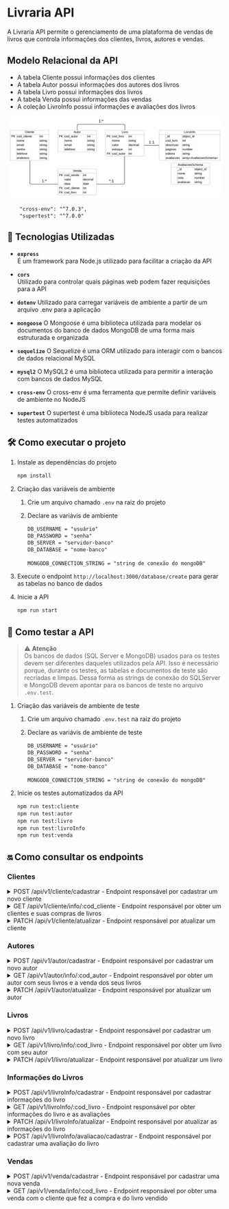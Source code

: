 # Livraria API

A Livraria API permite o gerenciamento de uma plataforma de vendas de livros que controla informações dos clientes, livros, autores e vendas.

## Modelo Relacional da API

-   A tabela Cliente possui informações dos clientes
-   A tabela Autor possui informações dos autores dos livros
-   A tabela Livro possui informações dos livros
-   A tabela Venda possui informações das vendas
-   A coleção LivroInfo possui informações e avaliações dos livros

![alt text](docs/der-livraria.png)

        "cross-env": "^7.0.3",
        "supertest": "^7.0.0"

## 🚀 Tecnologias Utilizadas

-   **`express`**  
    É um framework para Node.js utilizado para facilitar a criação da API

-   **`cors`**  
    Utilizado para controlar quais páginas web podem fazer requisições para a API

-   **`dotenv`**
    Utilizado para carregar variáveis de ambiente a partir de um arquivo .env para a aplicação

-   **`mongoose`**
    O Mongoose é uma biblioteca utilizada para modelar os documentos do banco de dados MongoDB de uma forma mais estruturada e organizada

-   **`sequelize`**
    O Sequelize é uma ORM utilizado para interagir com o bancos de dados relacional MySQL

-   **`mysql2`**
    O MySQL2 é uma biblioteca utilizada para permitir a interação com bancos de dados MySQL

-   **`cross-env`**
    O cross-env é uma ferramenta que permite definir variáveis de ambiente no NodeJS

-   **`supertest`**
    O supertest é uma biblioteca NodeJS usada para realizar testes automatizados

## 🛠️ Como executar o projeto

1. Instale as dependências do projeto

    ```sh
    npm install
    ```

2. Criação das variáveis de ambiente

    1. Crie um arquivo chamado `.env` na raiz do projeto
    2. Declare as variávis de ambiente

        ```
        DB_USERNAME = "usuário"
        DB_PASSWORD = "senha"
        DB_SERVER = "servidor-banco"
        DB_DATABASE = "nome-banco"

        MONGODB_CONNECTION_STRING = "string de conexão do mongoDB"
        ```

3. Execute o endpoint `http://localhost:3000/database/create` para gerar as tabelas no banco de dados

4. Inicie a API

    ```sh
    npm run start
    ```

## 🧪 Como testar a API

> ⚠️ **Atenção**  
> Os bancos de dados (SQL Server e MongoDB) usados para os testes devem ser diferentes daqueles utilizados pela API. Isso é necessário porque, durante os testes, as tabelas e documentos de teste são recriadas e limpas. Dessa forma as strings de conexão do SQLServer e MongoDB devem apontar para os bancos de teste no arquivo `.env.test`.

1. Criação das variáveis de ambiente de teste

    1. Crie um arquivo chamado `.env.test` na raiz do projeto
    2. Declare as variávis de ambiente de teste

        ```
        DB_USERNAME = "usuário"
        DB_PASSWORD = "senha"
        DB_SERVER = "servidor-banco"
        DB_DATABASE = "nome-banco"

        MONGODB_CONNECTION_STRING = "string de conexão do mongoDB"
        ```

2. Inicie os testes automatizados da API

    ```sh
    npm run test:cliente
    npm run test:autor
    npm run test:livro
    npm run test:livroInfo
    npm run test:venda
    ```

## 🔛 Como consultar os endpoints

### Clientes

<details>
  <summary>POST /api/v1/cliente/cadastrar - Endpoint responsável por cadastrar um novo cliente</summary>

#### **Parâmetros da Requisição**

| **Tipo** | **Parâmetro** | **Descrição**       | **Obrigatório** |
| -------- | ------------- | ------------------- | --------------- |
| body     | `nome`        | Nome do cliente     | Sim             |
| body     | `email`       | Email do cliente    | Sim             |
| body     | `senha`       | Senha do cliente    | Sim             |
| body     | `telefone`    | Telefone do cliente | Sim             |
| body     | `endereco`    | Endereço do cliente | Sim             |

#### **Respostas da Requisição**

| **Código** | **Status**  | **Descrição**                        |
| ---------- | ----------- | ------------------------------------ |
| 201        | Created     | O cliente foi cadastrado com sucesso |
| 400        | Bad Request | Houve um erro ao cadastrar o cliente |

#### **Resposta 201 do endpoint**

```json
{
    "cod_cliente": 1,
    "nome": "Rita Beatriz Isabella Caldeira",
    "email": "rita.beatriz@gmail.com",
    "telefone": "11992835763",
    "endereco": "Rua Doutor Carlos Ubaldino Bueno de Abreu N°694 - Osasco - Portal D'Oeste - SP",
    "createdAt": "2024-12-18T23:57:18.000Z",
    "updatedAt": "2024-12-18T23:57:18.000Z"
}
```

</details>

<details>
  <summary>GET /api/v1/cliente/info/:cod_cliente - Endpoint responsável por obter um clientes e suas compras de livros</summary>

#### **Parâmetros da Requisição**

| **Tipo**          | **Parâmetro** | **Descrição**     | **Obrigatório** |
| ----------------- | ------------- | ----------------- | --------------- |
| parâmetro de rota | `cod_cliente` | Código do cliente | Sim             |

#### **Respostas da Requisição**

| **Código** | **Status**  | **Descrição**                    |
| ---------- | ----------- | -------------------------------- |
| 200        | Ok          | O cliente foi obtido com sucesso |
| 400        | Bad Request | Houve um erro ao obter o cliente |

#### **Resposta 200 do endpoint**

```json
{
    "cod_cliente": 1,
    "nome": "Rita Beatriz Isabella Caldeira",
    "email": "rita.beatriz@gmail.com",
    "telefone": "11992835763",
    "endereco": "Rua Doutor Carlos Ubaldino Bueno de Abreu N°694 - Osasco - Portal D'Oeste - SP",
    "createdAt": "2024-12-19T00:11:19.000Z",
    "updatedAt": "2024-12-19T00:11:19.000Z",
    "vendas": [
        {
            "cod_venda": 1,
            "valor": "75.70",
            "data": "2024-12-19T00:11:33.000Z",
            "createdAt": "2024-12-19T00:11:33.000Z",
            "updatedAt": "2024-12-19T00:11:33.000Z",
            "livro": {
                "cod_livro": 1,
                "nome": "Lógica de Programação e Algoritmos com JavaScript",
                "valor": "75.70",
                "estoque": 15,
                "createdAt": "2024-12-19T00:11:29.000Z",
                "updatedAt": "2024-12-19T00:36:42.000Z",
                "cod_autor": 1
            }
        }
    ]
}
```

</details>

<details>
  <summary>PATCH /api/v1/cliente/atualizar - Endpoint responsável por atualizar um cliente</summary>

#### **Parâmetros da Requisição**

| **Tipo**          | **Parâmetro** | **Descrição**       | **Obrigatório** |
| ----------------- | ------------- | ------------------- | --------------- |
| parâmetro de rota | `cod_cliente` | Código do cliente   | Sim             |
| body              | `nome`        | Nome do cliente     | Não             |
| body              | `email`       | Email do cliente    | Não             |
| body              | `senha`       | Senha do cliente    | Não             |
| body              | `telefone`    | Telefone do cliente | Não             |
| body              | `endereco`    | Endereço do cliente | Não             |

#### **Respostas da Requisição**

| **Código** | **Status**  | **Descrição**                        |
| ---------- | ----------- | ------------------------------------ |
| 200        | Ok          | O cliente foi atualizado com sucesso |
| 400        | Bad Request | Houve um erro ao atualizar o cliente |

#### **Resposta 200 do endpoint**

```json
{
    "cod_cliente": 1,
    "nome": "Rita Beatriz Isabella Caldeira",
    "email": "rita.beatriz@gmail.com",
    "telefone": "11992835763",
    "endereco": "Rua Doutor Carlos Ubaldino Bueno de Abreu N°694 - Osasco - Portal D'Oeste - SP",
    "createdAt": "2024-12-18T23:57:18.000Z",
    "updatedAt": "2024-12-19T00:02:47.000Z"
}
```

</details>

### Autores

<details>
  <summary>POST /api/v1/autor/cadastrar - Endpoint responsável por cadastrar um novo autor</summary>

#### **Parâmetros da Requisição**

| **Tipo** | **Parâmetro** | **Descrição**     | **Obrigatório** |
| -------- | ------------- | ----------------- | --------------- |
| body     | `nome`        | Nome do autor     | Sim             |
| body     | `email`       | Email do autor    | Sim             |
| body     | `telefone`    | Telefone do autor | Sim             |

#### **Respostas da Requisição**

| **Código** | **Status**  | **Descrição**                      |
| ---------- | ----------- | ---------------------------------- |
| 201        | Created     | O autor foi cadastrado com sucesso |
| 400        | Bad Request | Houve um erro ao cadastrar o autor |

#### **Resposta 201 do endpoint**

```json
{
    "cod_autor": 1,
    "nome": "Edécio Fernando Iepsen",
    "email": "louise.laura@gmail.com",
    "telefone": "11981049839",
    "updatedAt": "2024-12-18T23:59:24.452Z",
    "createdAt": "2024-12-18T23:59:24.452Z"
}
```

</details>

<details>
  <summary>GET /api/v1/autor/info/:cod_autor - Endpoint responsável por obter um autor com seus livros e a venda dos seus livros</summary>

#### **Parâmetros da Requisição**

| **Tipo**          | **Parâmetro** | **Descrição**   | **Obrigatório** |
| ----------------- | ------------- | --------------- | --------------- |
| parâmetro de rota | `cod_autor`   | Código do autor | Sim             |

#### **Respostas da Requisição**

| **Código** | **Status**  | **Descrição**                  |
| ---------- | ----------- | ------------------------------ |
| 200        | Ok          | O autor foi obtido com sucesso |
| 400        | Bad Request | Houve um erro ao obter o autor |

#### **Resposta 200 do endpoint**

```json
{
    "cod_autor": 1,
    "nome": "Edécio Fernando Iepsen",
    "email": "louise.laura@gmail.com",
    "telefone": "11981049839",
    "createdAt": "2024-12-19T00:11:22.000Z",
    "updatedAt": "2024-12-19T00:11:22.000Z",
    "livros": [
        {
            "cod_livro": 1,
            "nome": "Lógica de Programação e Algoritmos com JavaScript",
            "valor": "75.70",
            "estoque": 14,
            "createdAt": "2024-12-19T00:11:29.000Z",
            "updatedAt": "2024-12-19T00:11:33.000Z",
            "vendas": [
                {
                    "cod_venda": 1,
                    "valor": "75.70",
                    "data": "2024-12-19T00:11:33.000Z",
                    "createdAt": "2024-12-19T00:11:33.000Z",
                    "updatedAt": "2024-12-19T00:11:33.000Z"
                }
            ]
        }
    ]
}
```

</details>

<details>
  <summary>PATCH /api/v1/autor/atualizar - Endpoint responsável por atualizar um autor</summary>

#### **Parâmetros da Requisição**

| **Tipo**          | **Parâmetro** | **Descrição**     | **Obrigatório** |
| ----------------- | ------------- | ----------------- | --------------- |
| parâmetro de rota | `cod_autor`   | Código do autor   | Sim             |
| body              | `nome`        | Nome do autor     | Não             |
| body              | `email`       | Email do autor    | Não             |
| body              | `telefone`    | Telefone do autor | Não             |

#### **Respostas da Requisição**

| **Código** | **Status**  | **Descrição**                      |
| ---------- | ----------- | ---------------------------------- |
| 200        | Ok          | O autor foi atualizado com sucesso |
| 400        | Bad Request | Houve um erro ao atualizar o autor |

#### **Resposta 200 do endpoint**

```json
{
    "cod_autor": 1,
    "nome": "Edécio Fernando Iepsen",
    "email": "louise.laura@gmail.com",
    "telefone": "11981049839",
    "createdAt": "2024-12-19T00:11:22.000Z",
    "updatedAt": "2024-12-19T00:26:58.000Z"
}
```

</details>

### Livros

<details>
  <summary>POST /api/v1/livro/cadastrar - Endpoint responsável por cadastrar um novo livro</summary>

#### **Parâmetros da Requisição**

| **Tipo** | **Parâmetro** | **Descrição**    | **Obrigatório** |
| -------- | ------------- | ---------------- | --------------- |
| body     | `nome`        | Nome do livro    | Sim             |
| body     | `valor`       | Valor do livro   | Sim             |
| body     | `estoque`     | Estoque do livro | Sim             |
| body     | `cod_autor`   | Código do autor  | Sim             |

#### **Respostas da Requisição**

| **Código** | **Status**  | **Descrição**                      |
| ---------- | ----------- | ---------------------------------- |
| 201        | Created     | O livro foi cadastrado com sucesso |
| 400        | Bad Request | Houve um erro ao cadastrar o livro |

#### **Resposta 201 do endpoint**

```json
{
    "cod_livro": 1,
    "nome": "Lógica de Programação e Algoritmos com JavaScript",
    "valor": 75.7,
    "estoque": 15,
    "cod_autor": 1,
    "updatedAt": "2024-12-19T00:11:29.100Z",
    "createdAt": "2024-12-19T00:11:29.100Z"
}
```

</details>

<details>
  <summary>GET /api/v1/livro/info/:cod_livro - Endpoint responsável por obter um livro com seu autor</summary>

#### **Parâmetros da Requisição**

| **Tipo**          | **Parâmetro** | **Descrição**   | **Obrigatório** |
| ----------------- | ------------- | --------------- | --------------- |
| parâmetro de rota | `cod_livro`   | Código do livro | Sim             |

#### **Respostas da Requisição**

| **Código** | **Status**  | **Descrição**                  |
| ---------- | ----------- | ------------------------------ |
| 200        | Ok          | O livro foi obtido com sucesso |
| 400        | Bad Request | Houve um erro ao obter o livro |

#### **Resposta 200 do endpoint**

```json
{
    "cod_livro": 1,
    "nome": "Lógica de Programação e Algoritmos com JavaScript",
    "valor": "75.70",
    "estoque": 15,
    "createdAt": "2024-12-19T00:11:29.000Z",
    "updatedAt": "2024-12-19T00:36:42.000Z",
    "autor": {
        "cod_autor": 1,
        "nome": "Edécio Fernando Iepsen",
        "email": "louise.laura@gmail.com",
        "telefone": "11981049839",
        "createdAt": "2024-12-19T00:11:22.000Z",
        "updatedAt": "2024-12-19T00:26:58.000Z"
    },
    "vendas": [
        {
            "cod_venda": 1,
            "valor": "75.70",
            "data": "2024-12-19T00:11:33.000Z",
            "createdAt": "2024-12-19T00:11:33.000Z",
            "updatedAt": "2024-12-19T00:11:33.000Z"
        }
    ]
}
```

</details>

<details>
  <summary>PATCH /api/v1/livro/atualizar - Endpoint responsável por atualizar um livro</summary>

#### **Parâmetros da Requisição**

| **Tipo**          | **Parâmetro** | **Descrição**    | **Obrigatório** |
| ----------------- | ------------- | ---------------- | --------------- |
| parâmetro de rota | `cod_livro`   | Código do livro  | Sim             |
| body              | `nome`        | Nome do livro    | Não             |
| body              | `valor`       | Valor do livro   | Não             |
| body              | `estoque`     | Estoque do livro | Não             |
| body              | `cod_autor`   | Código do autor  | Não             |

#### **Respostas da Requisição**

| **Código** | **Status**  | **Descrição**                      |
| ---------- | ----------- | ---------------------------------- |
| 200        | Ok          | O livro foi atualizado com sucesso |
| 400        | Bad Request | Houve um erro ao atualizar o livro |

#### **Resposta 200 do endpoint**

```json
{
    "cod_livro": 1,
    "nome": "Lógica de Programação e Algoritmos com JavaScript",
    "valor": "75.70",
    "estoque": 15,
    "createdAt": "2024-12-19T00:11:29.000Z",
    "updatedAt": "2024-12-19T00:36:42.000Z",
    "cod_autor": 1
}
```

</details>

### Informações do Livros

<details>
  <summary>POST /api/v1/livroInfo/cadastrar - Endpoint responsável por cadastrar informações do livro</summary>

#### **Parâmetros da Requisição**

| **Tipo** | **Parâmetro** | **Descrição**                  | **Obrigatório** |
| -------- | ------------- | ------------------------------ | --------------- |
| body     | `cod_livro`   | Código do livro                | Sim             |
| body     | `descricao`   | Descrição do livro             | Sim             |
| body     | `paginas`     | Quantidade de páginas do livro | Sim             |
| body     | `editora`     | Editora do livro               | Sim             |

#### **Respostas da Requisição**

| **Código** | **Status**  | **Descrição**                                      |
| ---------- | ----------- | -------------------------------------------------- |
| 201        | Created     | As informações do livro foi cadastrada com sucesso |
| 400        | Bad Request | Houve um erro ao cadastrar informações do livro    |

#### **Resposta 201 do endpoint**

```json
{
    "cod_livro": 1,
    "descricao": "Os conteúdos abordados em Lógica de Programação e Algoritmos são fundamentais a todos aqueles que desejam ingressar no universo da Programação de Computadores. Esses conteúdos, no geral, impõem algumas dificuldades aos iniciantes.",
    "paginas": 352,
    "editora": "novatec",
    "_id": "6764997b62010f97c81a22fb",
    "avaliacoes": [],
    "__v": 0
}
```

</details>

<details>
  <summary>GET /api/v1/livroInfo/:cod_livro - Endpoint responsável por obter informações do livro e as avaliações</summary>

#### **Parâmetros da Requisição**

| **Tipo**          | **Parâmetro** | **Descrição**   | **Obrigatório** |
| ----------------- | ------------- | --------------- | --------------- |
| parâmetro de rota | `cod_livro`   | Código do livro | Sim             |

#### **Respostas da Requisição**

| **Código** | **Status**  | **Descrição**                                     |
| ---------- | ----------- | ------------------------------------------------- |
| 200        | Ok          | As informações do livro foram obtidas com sucesso |
| 400        | Bad Request | Houve um erro ao obter as informações do livro    |

#### **Resposta 200 do endpoint**

```json
{
    "livro": {
        "cod_livro": 1,
        "nome": "Lógica de Programação e Algoritmos com JavaScript",
        "valor": "75.70",
        "estoque": 15,
        "createdAt": "2024-12-19T00:11:29.000Z",
        "updatedAt": "2024-12-19T00:36:42.000Z",
        "cod_autor": 1
    },
    "livroInfo": {
        "_id": "6764997b62010f97c81a22fb",
        "cod_livro": 1,
        "descricao": "Os conteúdos abordados em Lógica de Programação e Algoritmos são fundamentais a todos aqueles que desejam ingressar no universo da Programação de Computadores. Esses conteúdos, no geral, impõem algumas dificuldades aos iniciantes.",
        "paginas": 352,
        "editora": "novatec",
        "avaliacoes": [
            {
                "nome": "Rita Beatriz Isabella Caldeira",
                "nota": 5,
                "avaliacao": "Excelente Livro!",
                "_id": "67649acd62010f97c81a22ff"
            }
        ],
        "__v": 0
    }
}
```

</details>

<details>
  <summary>PATCH /api/v1/livroInfo/atualizar - Endpoint responsável por atualizar as informações do livro</summary>

#### **Parâmetros da Requisição**

| **Tipo** | **Parâmetro** | **Descrição**                  | **Obrigatório** |
| -------- | ------------- | ------------------------------ | --------------- |
| body     | `cod_livro`   | Código do livro                | Sim             |
| body     | `descricao`   | Descrição do livro             | Não             |
| body     | `paginas`     | Quantidade de páginas do livro | Não             |
| body     | `editora`     | Editora do livro               | Não             |

#### **Respostas da Requisição**

| **Código** | **Status**  | **Descrição**                                         |
| ---------- | ----------- | ----------------------------------------------------- |
| 200        | Ok          | As informações do livro foram atualizadas com sucesso |
| 400        | Bad Request | Houve um erro ao atualizar as informações do livro    |

#### **Resposta 200 do endpoint**

```json
{
    "_id": "6764997b62010f97c81a22fb",
    "cod_livro": 1,
    "descricao": "Os conteúdos abordados em Lógica de Programação e Algoritmos são fundamentais a todos aqueles que desejam ingressar no universo da Programação de Computadores. Esses conteúdos, no geral, impõem algumas dificuldades aos iniciantes.",
    "paginas": 352,
    "editora": "novatec",
    "avaliacoes": [
        {
            "nome": "Rita Beatriz Isabella Caldeira",
            "nota": 5,
            "avaliacao": "Excelente Livro!",
            "_id": "67649acd62010f97c81a22ff"
        }
    ],
    "__v": 0
}
```

</details>

<details>
  <summary>POST /api/v1/livroInfo/avaliacao/cadastrar - Endpoint responsável por cadastrar uma avaliação do livro</summary>

#### **Parâmetros da Requisição**

| **Tipo** | **Parâmetro** | **Descrição**           | **Obrigatório** |
| -------- | ------------- | ----------------------- | --------------- |
| body     | `cod_livro`   | Código do livro         | Sim             |
| body     | `nome`        | Nome do avaliador       | Sim             |
| body     | `nota`        | Nota atribuida ao livro | Sim             |
| body     | `avaliacao`   | Avaliação do livro      | Sim             |

#### **Respostas da Requisição**

| **Código** | **Status**  | **Descrição**                                 |
| ---------- | ----------- | --------------------------------------------- |
| 201        | Created     | A avaliação foi cadastrada com sucesso        |
| 400        | Bad Request | Houve um erro ao cadastrar avaliação do livro |

#### **Resposta 201 do endpoint**

```json
{
    "_id": "6764997b62010f97c81a22fb",
    "cod_livro": 1,
    "descricao": "Os conteúdos abordados em Lógica de Programação e Algoritmos são fundamentais a todos aqueles que desejam ingressar no universo da Programação de Computadores. Esses conteúdos, no geral, impõem algumas dificuldades aos iniciantes.",
    "paginas": 352,
    "editora": "novatec",
    "avaliacoes": [
        {
            "nome": "Rita Beatriz Isabella Caldeira",
            "nota": 5,
            "avaliacao": "Excelente Livro!",
            "_id": "67649acd62010f97c81a22ff"
        }
    ],
    "__v": 0
}
```

</details>

### Vendas

<details>
  <summary>POST /api/v1/venda/cadastrar - Endpoint responsável por cadastrar uma nova venda</summary>

#### **Parâmetros da Requisição**

| **Tipo** | **Parâmetro** | **Descrição**     | **Obrigatório** |
| -------- | ------------- | ----------------- | --------------- |
| body     | `cod_cliente` | Código do cliente | Sim             |
| body     | `cod_livro`   | Código do livro   | Sim             |

#### **Respostas da Requisição**

| **Código** | **Status**  | **Descrição**                      |
| ---------- | ----------- | ---------------------------------- |
| 201        | Created     | A venda foi cadastrada com sucesso |
| 400        | Bad Request | Houve um erro ao cadastrar a venda |

#### **Resposta 201 do endpoint**

```json
{
    "cod_venda": 1,
    "cod_cliente": 1,
    "cod_livro": 1,
    "data": "2024-12-19T00:11:33.749Z",
    "valor": "75.70",
    "updatedAt": "2024-12-19T00:11:33.749Z",
    "createdAt": "2024-12-19T00:11:33.749Z"
}
```

</details>

<details>
  <summary>GET /api/v1/venda/info/:cod_livro - Endpoint responsável por obter uma venda com o cliente que fez a compra e do livro vendido</summary>

#### **Parâmetros da Requisição**

| **Tipo**          | **Parâmetro** | **Descrição**   | **Obrigatório** |
| ----------------- | ------------- | --------------- | --------------- |
| parâmetro de rota | `cod_venda`   | Código da venda | Sim             |

#### **Respostas da Requisição**

| **Código** | **Status**  | **Descrição**                  |
| ---------- | ----------- | ------------------------------ |
| 200        | Ok          | A venda foi obtida com sucesso |
| 400        | Bad Request | Houve um erro ao obter a venda |

#### **Resposta 200 do endpoint**

```json
{
    "cod_venda": 1,
    "valor": "75.70",
    "data": "2024-12-19T00:11:33.000Z",
    "createdAt": "2024-12-19T00:11:33.000Z",
    "updatedAt": "2024-12-19T00:11:33.000Z",
    "cliente": {
        "cod_cliente": 1,
        "nome": "Rita Beatriz Isabella Caldeira",
        "email": "rita.beatriz@gmail.com",
        "telefone": "11992835763",
        "endereco": "Rua Doutor Carlos Ubaldino Bueno de Abreu N°694 - Osasco - Portal D'Oeste - SP",
        "createdAt": "2024-12-19T00:11:19.000Z",
        "updatedAt": "2024-12-19T00:11:19.000Z"
    },
    "livro": {
        "cod_livro": 1,
        "nome": "Lógica de Programação e Algoritmos com JavaScript",
        "valor": "75.70",
        "estoque": 15,
        "createdAt": "2024-12-19T00:11:29.000Z",
        "updatedAt": "2024-12-19T00:36:42.000Z",
        "cod_autor": 1
    }
}
```

</details>
